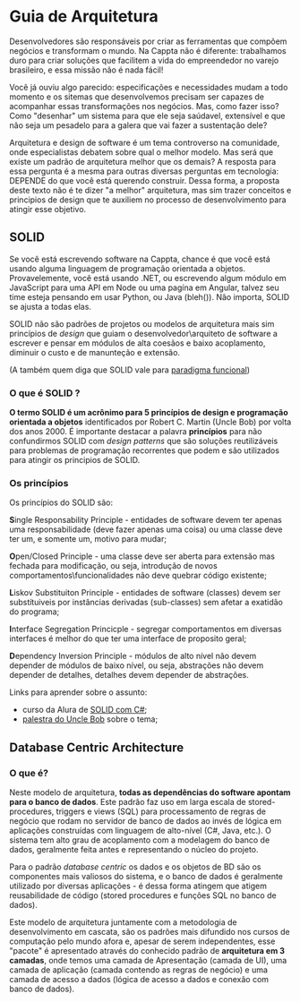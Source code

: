 # Guia de Arquitetura

Desenvolvedores são responsáveis por criar as ferramentas que compõem negócios e transformam o mundo. Na Cappta não é diferente: trabalhamos duro para criar soluções que facilitem a vida do empreendedor no varejo brasileiro, e essa missão não é nada fácil! 

Você já ouviu algo parecido: especificações e necessidades mudam a todo momento e os sitemas que desenvolvemos precisam ser capazes de acompanhar essas transformações nos negócios. Mas, como fazer isso? Como "desenhar" um sistema para que ele seja saúdavel, extensível e que não seja um pesadelo para a galera que vai fazer a sustentação dele?

Arquitetura e design de software é um tema controverso na comunidade, onde especialistas debatem sobre qual o melhor modelo. Mas será que existe um padrão de arquitetura melhor que os demais? A resposta para essa pergunta é a mesma para outras diversas perguntas em tecnologia: DEPENDE do que você está querendo construir. Dessa forma, a proposta deste texto não é te dizer "a melhor" arquitetura, mas sim trazer conceitos e principios de design que te auxiliem no processo de desenvolvimento para atingir esse objetivo.

## SOLID

Se você está escrevendo software na Cappta, chance é que você está usando alguma linguagem de programação orientada a objetos. Provavelemente, você está usando .NET, ou escrevendo algum módulo em JavaScript para uma API em Node ou uma pagína em Angular, talvez seu time esteja pensando em usar Python, ou Java (bleh()). Não importa, SOLID se ajusta a todas elas.

SOLID não são padrões de projetos ou modelos de arquitetura mais sim princípios de *design* que guiam o desenvolvedor\arquiteto de software a escrever e pensar em módulos de alta coesãos e baixo acoplamento, diminuir o custo e de manunteção e extensão.

(A também quem diga que SOLID vale para [paradigma funcional](http://blog.ploeh.dk/2014/03/10/solid-the-next-step-is-functional/))

### O que é SOLID ?

**O termo SOLID é um acrônimo para 5 princípios de design e programação orientada a objetos** identificados por Robert C. Martin (Uncle Bob) por volta dos anos 2000. É importante destacar a palavra **princípios** para não confundirmos SOLID com *design patterns* que são soluções reutilizáveis para problemas de programação recorrentes que podem e são utilizados para atingir os principios de SOLID.

### Os princípios
Os princípios do SOLID são:

**S**ingle Responsability Principle
    - entidades de software devem ter apenas uma responsabilidade (deve fazer apenas uma coisa) ou uma classe deve ter um, e somente um, motivo para mudar;

**O**pen/Closed Principle
    - uma classe deve ser aberta para extensão mas fechada para modificação, ou seja, introdução de novos comportamentos\funcionalidades não deve quebrar código existente;

**L**iskov Substituiton Principle
    - entidades de software (classes) devem ser substítuiveis por instâncias derivadas (sub-classes) sem afetar a exatidão do programa;

**I**nterface Segregation Princicple
    - segregar comportamentos em diversas interfaces é melhor do que ter uma interface de proposito geral;

**D**ependency Inversion Principle
    - módulos de alto nível não devem depender de módulos de baixo nível, ou seja, abstrações não devem depender de detalhes, detalhes devem depender de abstrações.

Links para aprender sobre o assunto:

- curso da Alura de [SOLID com C#](https://cursos.alura.com.br/course/orientacao-a-objetos-avancada-e-principios-solid-csharp);
- [palestra do Uncle Bob](https://www.youtube.com/watch?v=t86v3N4OshQ) sobre o tema;

## Database Centric Architecture

### O que é?
Neste modelo de arquitetura, **todas as dependências do software apontam para o banco de dados**. Este padrão faz uso em larga escala de stored-procedures, triggers e views (SQL) para processamento de regras de negócio que rodam no servidor de banco de dados ao invés de lógica em aplicações construídas com linguagem de alto-nível (C#, Java, etc.). O sistema tem alto grau de acoplamento com a modelagem do banco de dados, geralmente feita antes e representando o núcleo do projeto.

Para o padrão *database centric* os dados e os objetos de BD são os componentes mais valiosos do sistema, e o banco de dados é geralmente utilizado por diversas aplicações - é dessa forma atingem que atigem reusabilidade de código (stored procedures e funções SQL no banco de dados).

Este modelo de arquitetura juntamente com a metodologia de desenvolvimento em cascata, são os padrões mais difundido nos cursos de computação pelo mundo afora e, apesar de serem independentes, esse "pacote" é apresentado através do conhecido padrão de **arquitetura em 3 camadas**, onde temos uma camada de Apresentação (camada de UI), uma camada de aplicação (camada contendo as regras de negócio) e uma camada de acesso a dados (lógica de acesso a dados e conexão com banco de dados).